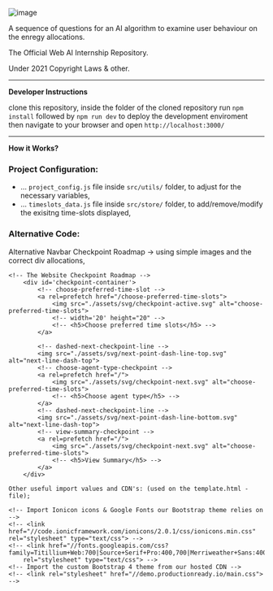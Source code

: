 ![image](https://user-images.githubusercontent.com/20924663/108747275-2afef300-7535-11eb-965b-3e24f7cf9c27.png)

A sequence of questions for an AI algorithm to examine user behaviour on the enregy allocations.

The Official Web AI Internship Repository.

Under 2021 Copyright Laws & other.

---

**Developer Instructions**

clone this repository,
inside the folder of the cloned repository run ```npm install```
followed by ```npm run dev``` to deploy the development enviroment
then navigate to your browser and open ```http://localhost:3000/```

---

**How it Works?**

### Project Configuration:

- ... ```project_config.js``` file inside ```src/utils/``` folder, to adjust for the necessary variables,
- ... ```timeslots_data.js``` file inside ```src/store/``` folder, to add/remove/modify the exisitng time-slots displayed,

### Alternative Code:

Alternative Navbar Checkpoint Roadmap -> using simple images and the correct div allocations,

```
<!-- The Website Checkpoint Roadmap -->
    <div id='checkpoint-container'>
        <!-- choose-preferred-time-slot -->
        <a rel=prefetch href="/choose-preferred-time-slots">
            <img src="./assets/svg/checkpoint-active.svg" alt="choose-preferred-time-slots">
            <!-- width='20' height="20" -->
            <!-- <h5>Choose preferred time slots</h5> -->
        </a>

        <!-- dashed-next-checkpoint-line -->
        <img src="./assets/svg/next-point-dash-line-top.svg" alt="next-line-dash-top">
        <!-- choose-agent-type-checkpoint -->
        <a rel=prefetch href="/">
            <img src="./assets/svg/checkpoint-next.svg" alt="choose-preferred-time-slots">
            <!-- <h5>Choose agent type</h5> -->
        </a>
        <!-- dashed-next-checkpoint-line -->
        <img src="./assets/svg/next-point-dash-line-bottom.svg" alt="next-line-dash-top">
        <!-- view-summary-checkpoint -->
        <a rel=prefetch href="/">
            <img src="./assets/svg/checkpoint-next.svg" alt="choose-preferred-time-slots">
            <!-- <h5>View Summary</h5> -->
        </a>
    </div>
```

```
Other useful import values and CDN's: (used on the template.html - file);

<!-- Import Ionicon icons & Google Fonts our Bootstrap theme relies on -->
<!-- <link href="//code.ionicframework.com/ionicons/2.0.1/css/ionicons.min.css" rel="stylesheet" type="text/css"> -->
<!-- <link href="//fonts.googleapis.com/css?family=Titillium+Web:700|Source+Serif+Pro:400,700|Merriweather+Sans:400,700|Source+Sans+Pro:400,300,600,700,300italic,400italic,600italic,700italic"
    rel="stylesheet" type="text/css"> -->
<!-- Import the custom Bootstrap 4 theme from our hosted CDN -->
<!-- <link rel="stylesheet" href="//demo.productionready.io/main.css"> -->
```